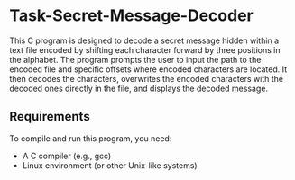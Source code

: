 # Task-Secret-Message-Decoder

This C program is designed to decode a secret message hidden within a text file encoded by shifting each character forward by three positions in the alphabet. The program prompts the user to input the path to the encoded file and specific offsets where encoded characters are located. It then decodes the characters, overwrites the encoded characters with the decoded ones directly in the file, and displays the decoded message.

## Requirements

To compile and run this program, you need:
- A C compiler (e.g., gcc)
- Linux environment (or other Unix-like systems)
